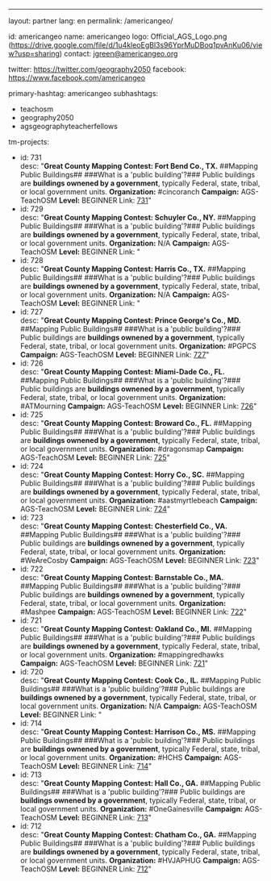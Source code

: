 ---
layout: partner
lang: en
permalink: /americangeo/

id: americangeo
name: americangeo
logo: Official_AGS_Logo.png (https://drive.google.com/file/d/1u4kleoEgBl3s96YprMuDBoq1pvAnKu06/view?usp=sharing)
contact: jgreen@americangeo.org


twitter: https://twitter.com/geography2050
facebook: https://www.facebook.com/americangeo


primary-hashtag: americangeo
subhashtags:
  - teachosm
  - geography2050
  - agsgeographyteacherfellows

tm-projects:
  - id: 731    
    desc: "**Great County Mapping Contest: Fort Bend Co., TX.** 
    ##Mapping Public Buildings## 
    ###What is a 'public building'?### 
    Public buildings are **buildings ownened by a government**, typically Federal, state, tribal, or local government units.
    **Organization:** #cincoranch
    **Campaign:** AGS-TeachOSM
    **Level:** BEGINNER
    Link: [731](https://tasks.teachosm.org/project/731)"
  - id: 729    
    desc: "**Great County Mapping Contest: Schuyler Co., NY.** 
    ##Mapping Public Buildings## 
    ###What is a 'public building'?### 
    Public buildings are **buildings ownened by a government**, typically Federal, state, tribal, or local government units.
    **Organization:** N/A
    **Campaign:** AGS-TeachOSM
    **Level:** BEGINNER
    Link: "
  - id: 728    
    desc: "**Great County Mapping Contest: Harris Co., TX.** 
    ##Mapping Public Buildings## 
    ###What is a 'public building'?### 
    Public buildings are **buildings ownened by a government**, typically Federal, state, tribal, or local government units.
    **Organization:** N/A
    **Campaign:** AGS-TeachOSM
    **Level:** BEGINNER
    Link: "
  - id: 727    
    desc: "**Great County Mapping Contest: Prince George's Co., MD.** 
    ##Mapping Public Buildings## 
    ###What is a 'public building'?### 
    Public buildings are **buildings ownened by a government**, typically Federal, state, tribal, or local government units.
    **Organization:** #PGPCS
    **Campaign:** AGS-TeachOSM
    **Level:** BEGINNER
    Link: [727](https://tasks.teachosm.org/project/727)"
  - id: 726    
    desc: "**Great County Mapping Contest: Miami-Dade Co., FL.** 
    ##Mapping Public Buildings## 
    ###What is a 'public building'?### 
    Public buildings are **buildings ownened by a government**, typically Federal, state, tribal, or local government units.
    **Organization:** #ATMourning
    **Campaign:** AGS-TeachOSM
    **Level:** BEGINNER
    Link: [726](https://tasks.teachosm.org/project/726)"
  - id: 725    
    desc: "**Great County Mapping Contest: Broward Co., FL.** 
    ##Mapping Public Buildings## 
    ###What is a 'public building'?### 
    Public buildings are **buildings ownened by a government**, typically Federal, state, tribal, or local government units.
    **Organization:** #dragonsmap
    **Campaign:** AGS-TeachOSM
    **Level:** BEGINNER
    Link: [725](https://tasks.teachosm.org/project/725)" 
  - id: 724    
    desc: "**Great County Mapping Contest: Horry Co., SC.** 
    ##Mapping Public Buildings## 
    ###What is a 'public building'?### 
    Public buildings are **buildings ownened by a government**, typically Federal, state, tribal, or local government units.
    **Organization:** #aastmyrtlebeach
    **Campaign:** AGS-TeachOSM
    **Level:** BEGINNER
    Link: [724](https://tasks.teachosm.org/project/724)"
  - id: 723    
    desc: "**Great County Mapping Contest: Chesterfield Co., VA.** 
    ##Mapping Public Buildings## 
    ###What is a 'public building'?### 
    Public buildings are **buildings ownened by a government**, typically Federal, state, tribal, or local government units.
    **Organization:** #WeAreCosby
    **Campaign:** AGS-TeachOSM
    **Level:** BEGINNER
    Link: [723](https://tasks.teachosm.org/project/723)" 
  - id: 722    
    desc: "**Great County Mapping Contest: Barnstable Co., MA.** 
    ##Mapping Public Buildings## 
    ###What is a 'public building'?### 
    Public buildings are **buildings ownened by a government**, typically Federal, state, tribal, or local government units.
    **Organization:** #Mashpee
    **Campaign:** AGS-TeachOSM
    **Level:** BEGINNER
    Link: [722](https://tasks.teachosm.org/project/722)"
 - id: 721    
    desc: "**Great County Mapping Contest: Oakland Co., MI.** 
    ##Mapping Public Buildings## 
    ###What is a 'public building'?### 
    Public buildings are **buildings ownened by a government**, typically Federal, state, tribal, or local government units.
    **Organization:** #mappingredhawks
    **Campaign:** AGS-TeachOSM
    **Level:** BEGINNER
    Link: [721](https://tasks.teachosm.org/project/721)" 
  - id: 720    
    desc: "**Great County Mapping Contest: Cook Co., IL.** 
    ##Mapping Public Buildings## 
    ###What is a 'public building'?### 
    Public buildings are **buildings ownened by a government**, typically Federal, state, tribal, or local government units.
    **Organization:** N/A
    **Campaign:** AGS-TeachOSM
    **Level:** BEGINNER
    Link: " 
  - id: 714    
    desc: "**Great County Mapping Contest: Harrison Co., MS.** 
    ##Mapping Public Buildings## 
    ###What is a 'public building'?### 
    Public buildings are **buildings ownened by a government**, typically Federal, state, tribal, or local government units.
    **Organization:** #HCHS
    **Campaign:** AGS-TeachOSM
    **Level:** BEGINNER
    Link: [714](https://tasks.teachosm.org/project/714)"
  - id: 713    
    desc: "**Great County Mapping Contest: Hall Co., GA.** 
    ##Mapping Public Buildings## 
    ###What is a 'public building'?### 
    Public buildings are **buildings ownened by a government**, typically Federal, state, tribal, or local government units.
    **Organization:** #OneGainesville
    **Campaign:** AGS-TeachOSM
    **Level:** BEGINNER
    Link: [713](https://tasks.teachosm.org/project/713)"
  - id: 712   
    desc: "**Great County Mapping Contest: Chatham Co., GA.** 
    ##Mapping Public Buildings## 
    ###What is a 'public building'?### 
    Public buildings are **buildings ownened by a government**, typically Federal, state, tribal, or local government units.
    **Organization:** #HVJAPHUG
    **Campaign:** AGS-TeachOSM
    **Level:** BEGINNER
    Link: [712](https://tasks.teachosm.org/project/712)"
    
    
